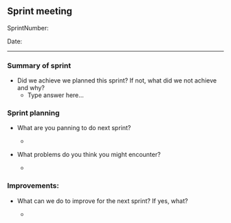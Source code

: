 ## Sprint meeting

 SprintNumber:
 
 Date: 
 
 ______
 
 ### Summary of sprint

* Did we achieve we planned this sprint? If not, what did we not achieve and why?
  * Type answer here...
  
  
### Sprint planning

* What are you panning to do next sprint?

    * 
    
 * What problems do you think you might encounter? 
 
    * 
    
 ### Improvements:
 
 * What can we do to improve for the next sprint? If yes, what? 
 
    * 
